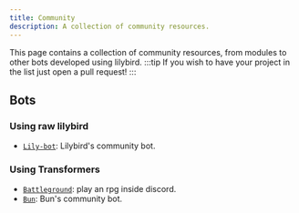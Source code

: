 ```yaml
---
title: Community
description: A collection of community resources.
---
```


This page contains a collection of community resources, from modules to other bots developed using lilybird.
:::tip
If you wish to have your project in the list just open a pull request!
:::

## Bots

### Using raw lilybird

- [`Lily-bot`](https://github.com/Didas-git/lily-bot): Lilybird's community bot.

### Using Transformers

- [`Battleground`](https://github.com/Didas-git/dc-battleground): play an rpg inside discord.
- [`Bun`](https://github.com/xHyroM/bun-discord-bot): Bun's community bot. 